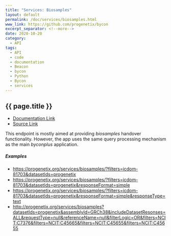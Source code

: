 ```yaml
---
title: "Services: Biosamples"
layout: default
permalink: /doc/services/biosamples.html
www_link: https://github.com/progenetix/bycon
excerpt_separator: <!--more-->
date: 2020-10-20
category:
  - API
tags:
  - API
  - code
  - documentation
  - Beacon
  - bycon
  - Python
  - Bycon
  - services
---
```


## {{ page.title }}

* [Documentation Link](https://github.com/progenetix/bycon/blob/master/services/doc/biosamples.md)
* [Source Link](https://github.com/progenetix/bycon/blob/master/services/biosamples.py)

This endpoint is mostly aimed at providing _biosamples_ handover functionality.
However, the app uses the same query processing mechanism as the main _byconplus_
application.

<!--more-->

##### Examples

* <https://progenetix.org/services/biosamples/?filters=icdom-81703&datasetIds=progenetix>
* <https://progenetix.org/services/biosamples/?filters=icdom-81703&datasetIds=progenetix&responseFormat=simple>
* <https://progenetix.org/services/biosamples/?filters=icdom-81703&datasetIds=progenetix&responseFormat=simple&responseType=text>
* <http://progenetix.org/services/biosamples?datasetIds=progenetix&assemblyId=GRCh38&includeDatasetResonses=ALL&requestType=null&referenceName=null&filterLogic=OR&filters=NCIT:C7376&filters=NCIT:C45665&filters=NCIT:C45655&filters=NCIT:C45655>
